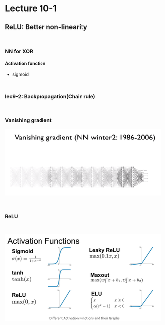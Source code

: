 # Lecture 10-1

## ReLU: Better non-linearity



<br/>

### NN for XOR

#### Activation function

- sigmoid



<br/>

 ### lec9-2: Backpropagation(Chain rule)



<br/>

### Vanishing gradient

![](./img/vanishing_gradient.png)



<br/>

### ReLU



<br/>

![](./img/activation_function.png)



<br/>

